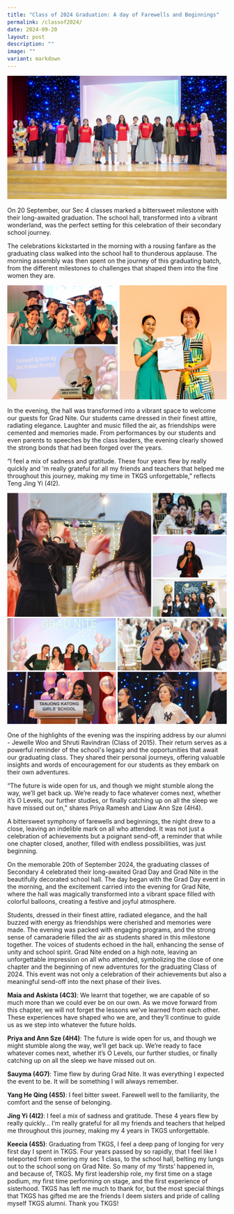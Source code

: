```yaml
---
title: "Class of 2024 Graduation: A day of Farewells and Beginnings"
permalink: /classof2024/
date: 2024-09-20
layout: post
description: ""
image: ""
variant: markdown
---
```

<img src="/images/Sparkling_Moment/2024/GDN_hero.png">

<p>On 20 September, our Sec 4 classes marked a bittersweet milestone with their long-awaited graduation. The school hall, transformed into a vibrant wonderland, was the perfect setting for this celebration of their secondary school journey.</p>

<p>The celebrations kickstarted in the morning with a rousing fanfare as the graduating class walked into the school hall to thunderous applause. The morning assembly was then spent on the journey of this graduating batch, from the different milestones to challenges that shaped them into the fine women they are.</p>

<img src="/images/Sparkling_Moment/2024/GDN_1.png">

<p>In the evening, the hall was transformed into a vibrant space to welcome our guests for Grad Nite. Our students came dressed in their finest attire, radiating elegance. Laughter and music filled the air, as friendships were cemented and memories made. From performances by our students and even parents to speeches by the class leaders, the evening clearly showed the strong bonds that had been forged over the years.</p>

<p>“I feel a mix of sadness and gratitude. These four years flew by really quickly and ’m really grateful for all my friends and teachers that helped me throughout this journey, making my time in TKGS unforgettable,” reflects Teng Jing Yi (4I2).</p>

<img src="/images/Sparkling_Moment/2024/GDN_3.png"><br>
<img src="/images/Sparkling_Moment/2024/GDN_2.png">

<p>One of the highlights of the evening was the inspiring address by our alumni - Jewelle Woo and Shruti Ravindran (Class of 2015). Their return serves as a powerful reminder of the school's legacy and the opportunities that await our graduating class. They shared their personal journeys, offering valuable insights and words of encouragement for our students as they embark on their own adventures.</p>

<p>“The future is wide open for us, and though we might stumble along the way, we’ll get back up. We’re ready to face whatever comes next, whether it’s O Levels, our further studies, or finally catching up on all the sleep we have missed out on,” shares Priya Ramesh and Liaw Ann Sze (4H4). </p>

<p>A bittersweet symphony of farewells and beginnings, the night drew to a close, leaving an indelible mark on all who attended. It was not just a celebration of achievements but a poignant send-off, a reminder that while one chapter closed, another, filled with endless possibilities, was just beginning.</p>

<p>On the memorable 20th of September 2024, the graduating classes of Secondary 4 celebrated their long-awaited Grad Day and Grad Nite in the beautifully decorated school hall. The day began with the Grad Day event in the morning, and the excitement carried into the evening for Grad Nite, where the hall was magically transformed into a vibrant space filled with colorful balloons, creating a festive and joyful atmosphere.</p>

<p>Students, dressed in their finest attire, radiated elegance, and the hall buzzed with energy as friendships were cherished and memories were made. The evening was packed with engaging programs, and the strong sense of camaraderie filled the air as students shared in this milestone together. The voices of students echoed in the hall, enhancing the sense of unity and school spirit.
Grad Nite ended on a high note, leaving an unforgettable impression on all who attended, symbolizing the close of one chapter and the beginning of new adventures for the graduating Class of 2024. This event was not only a celebration of their achievements but also a meaningful send-off into the next phase of their lives.</p>

<p><b>Maia and Askista (4C3)</b>: We learnt that together, we are capable of so much more than we could ever be on our own. As we move forward from this chapter, we will not forget the lessons we’ve learned from each other. These experiences have shaped who we are, and they’ll continue to guide us as we step into whatever the future holds.</p>

<p><b>Priya and Ann Sze (4H4)</b>: The future is wide open for us, and though we might stumble along the way, we’ll get back up. We’re ready to face whatever comes next, whether it’s O Levels, our further studies, or finally catching up on all the sleep we have missed out on.</p>

<p><b>Sauyma (4G7)</b>: Time flew by during Grad Nite. It was everything I expected the event to be. It will be something I will always remember.</p>

<p><b>Yang He Qing (4S5)</b>: I feel bitter sweet. Farewell well to the familiarity, the comfort and the sense of belonging.</p>

<p><b>Jing Yi (4I2)</b>: I feel a mix of sadness and gratitude. These 4 years flew by really quickly… I’m really grateful for all my friends and teachers that helped me throughout this journey, making my 4 years in TKGS unforgettable.</p>

<p><b>Keecia (4S5)</b>: Graduating from TKGS, I feel a deep pang of longing for very first day I spent in TKGS. Four years passed by so rapidly, that I feel like I teleported from entering my sec 1 class, to the school hall, belting my lungs out to the school song on Grad Nite. So many of my ‘firsts’ happened in, and because of, TKGS. My first leadership role, my first time on a stage podium, my first time performing on stage, and the first experience of sisterhood. TKGS has left me much to thank for, but the most special things that TKGS has gifted me are the friends I deem sisters and pride of calling myself TKGS alumni. Thank you TKGS!</p>
